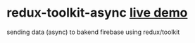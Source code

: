 # redux-toolkit-async [live demo](https://reduxtoolkitcart.netlify.app/)
sending data (async) to bakend firebase using redux/toolkit 
